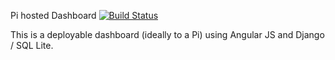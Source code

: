 Pi hosted Dashboard
[![Build Status](https://travis-ci.org/treevesvarndell/dashboard.svg?branch=master)](https://travis-ci.org/treevesvarndell/dashboard)

This is a deployable dashboard (ideally to a Pi) using Angular JS and Django / SQL Lite.
